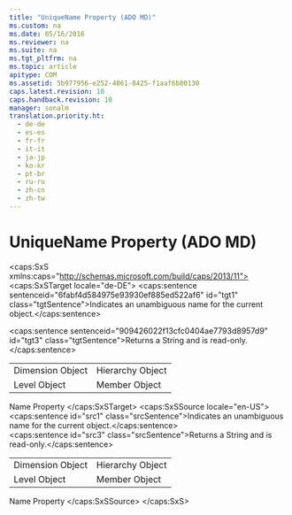 ```yaml
---
title: "UniqueName Property (ADO MD)"
ms.custom: na
ms.date: 05/16/2016
ms.reviewer: na
ms.suite: na
ms.tgt_pltfrm: na
ms.topic: article
apitype: COM
ms.assetid: 5b977956-e252-4861-8425-f1aaf6b80130
caps.latest.revision: 10
caps.handback.revision: 10
manager: sonalm
translation.priority.ht: 
  - de-de
  - es-es
  - fr-fr
  - it-it
  - ja-jp
  - ko-kr
  - pt-br
  - ru-ru
  - zh-cn
  - zh-tw
---
```

# UniqueName Property (ADO MD)
<?xml version="1.0" encoding="utf-8"?>
<caps:SxS xmlns:caps="http://schemas.microsoft.com/build/caps/2013/11">
  <caps:SxSTarget locale="de-DE">
    <developerReferenceWithoutSyntaxDocument xsi:schemaLocation="http://ddue.schemas.microsoft.com/authoring/2003/5 http://dduestorage.blob.core.windows.net/ddueschema/developer.xsd" xmlns="http://ddue.schemas.microsoft.com/authoring/2003/5" xmlns:xlink="http://www.w3.org/1999/xlink" xmlns:xsi="http://www.w3.org/2001/XMLSchema-instance">
      <introduction>
        <para>
          <caps:sentence sentenceid="6fabf4d584975e93930ef885ed522af6" id="tgt1" class="tgtSentence">Indicates an unambiguous name for the current object.</caps:sentence>
        </para>
      </introduction>
      <section>
        <title>
          <caps:sentence sentenceid="4d354fa601a7e22a163f41084b5a0b77" id="tgt2" class="tgtSentence">Return Values</caps:sentence>
        </title>
        <content>
          <para>
            <caps:sentence sentenceid="909426022f13cfc0404ae7793d8957d9" id="tgt3" class="tgtSentence">Returns a <languageKeyword>String</languageKeyword> and is read-only.</caps:sentence>
          </para>
        </content>
      </section>
      <section>
        <title>
          <caps:sentence sentenceid="2f342d3be839cc5b67ae0de7d404b8e6" id="tgt4" class="tgtSentence">Applies To</caps:sentence>
        </title>
        <content>
          <table>
            <tbody>
              <tr>
                <TD>
                  <para>
                    <link xlink:href="66adbbd2-23a3-4c19-a91b-84c31309aa1b">Dimension Object</link>
                  </para>
                </TD>
                <TD>
                  <para>
                    <link xlink:href="034af340-ac79-494e-ba5e-2b57da1cb9de">Hierarchy Object</link>
                  </para>
                </TD>
              </tr>
              <tr>
                <TD>
                  <para>
                    <link xlink:href="37815869-ed30-45fd-9aea-0a986c1b305c">Level Object</link>
                  </para>
                </TD>
                <TD>
                  <para>
                    <link xlink:href="3dedf755-0741-4c3f-8b4e-bff8ff8809c8">Member Object</link>
                  </para>
                </TD>
              </tr>
            </tbody>
          </table>
        </content>
      </section>
      <relatedTopics>
        <link xlink:href="4a04380b-51dc-4aaf-8d25-123cdd589641">Name Property</link>
      </relatedTopics>
    </developerReferenceWithoutSyntaxDocument>
  </caps:SxSTarget>
  <caps:SxSSource locale="en-US">
    <developerReferenceWithoutSyntaxDocument xsi:schemaLocation="http://ddue.schemas.microsoft.com/authoring/2003/5 http://dduestorage.blob.core.windows.net/ddueschema/developer.xsd" xmlns="http://ddue.schemas.microsoft.com/authoring/2003/5" xmlns:xlink="http://www.w3.org/1999/xlink" xmlns:xsi="http://www.w3.org/2001/XMLSchema-instance">
      <introduction>
        <para>
          <caps:sentence id="src1" class="srcSentence">Indicates an unambiguous name for the current object.</caps:sentence>
        </para>
      </introduction>
      <section>
        <title>
          <caps:sentence id="src2" class="srcSentence">Return Values</caps:sentence>
        </title>
        <content>
          <para>
            <caps:sentence id="src3" class="srcSentence">Returns a <languageKeyword>String</languageKeyword> and is read-only.</caps:sentence>
          </para>
        </content>
      </section>
      <section>
        <title>
          <caps:sentence id="src4" class="srcSentence">Applies To</caps:sentence>
        </title>
        <content>
          <table>
            <tbody>
              <tr>
                <TD>
                  <para>
                    <link xlink:href="66adbbd2-23a3-4c19-a91b-84c31309aa1b">Dimension Object</link>
                  </para>
                </TD>
                <TD>
                  <para>
                    <link xlink:href="034af340-ac79-494e-ba5e-2b57da1cb9de">Hierarchy Object</link>
                  </para>
                </TD>
              </tr>
              <tr>
                <TD>
                  <para>
                    <link xlink:href="37815869-ed30-45fd-9aea-0a986c1b305c">Level Object</link>
                  </para>
                </TD>
                <TD>
                  <para>
                    <link xlink:href="3dedf755-0741-4c3f-8b4e-bff8ff8809c8">Member Object</link>
                  </para>
                </TD>
              </tr>
            </tbody>
          </table>
        </content>
      </section>
      <relatedTopics>
        <link xlink:href="4a04380b-51dc-4aaf-8d25-123cdd589641">Name Property</link>
      </relatedTopics>
    </developerReferenceWithoutSyntaxDocument>
  </caps:SxSSource>
</caps:SxS>